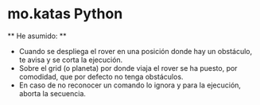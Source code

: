 # mo.katas Python

** He asumido: **
- Cuando se despliega el rover en una posición donde hay un obstáculo, te avisa y se corta la ejecución.
- Sobre el grid (o planeta) por donde viaja el rover se ha puesto, por comodidad, que por defecto no tenga obstáculos.
- En caso de no reconocer un comando lo ignora y para la ejecución, aborta la secuencia.